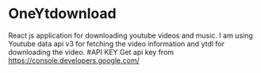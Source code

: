 # OneYtdownload
React js application for downloading youtube videos and music.
I am using Youtube data api v3 for fetching the video information and ytdl for downloading the video.
#API KEY
Get api key from https://console.developers.google.com/


